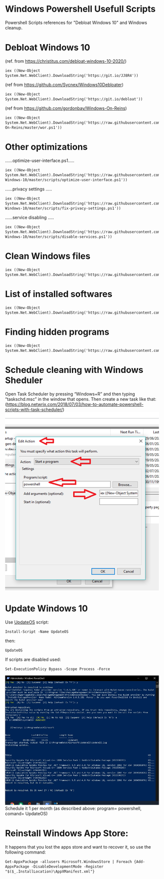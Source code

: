 # Windows Powershell Usefull Scripts
Powershell Scripts references for "Debloat Windows 10" and Windows cleanup.

# Debloat Windows 10
(ref. from https://christitus.com/debloat-windows-10-2020/)

```
iex ((New-Object System.Net.WebClient).DownloadString('https://git.io/JJ8R4'))
```
(ref from https://github.com/Sycnex/Windows10Debloater)
```
iex ((New-Object System.Net.WebClient).DownloadString('https://git.io/debloat'))
```
(ref from https://github.com/gordonbay/Windows-On-Reins)
```
iex ((New-Object System.Net.WebClient).DownloadString('https://raw.githubusercontent.com/gordonbay/Windows-On-Reins/master/wor.ps1'))
```
# Other optimizations

......optimize-user-interface.ps1.....
```
iex ((New-Object System.Net.WebClient).DownloadString('https://raw.githubusercontent.com/W4RH4WK/Debloat-Windows-10/master/scripts/optimize-user-interface.ps1'))
```
......privacy settings .....
```
iex ((New-Object System.Net.WebClient).DownloadString('https://raw.githubusercontent.com/W4RH4WK/Debloat-Windows-10/master/scripts/fix-privacy-settings.ps1'))
```
......service disabling .....
```
iex ((New-Object System.Net.WebClient).DownloadString('https://raw.githubusercontent.com/W4RH4WK/Debloat-Windows-10/master/scripts/disable-services.ps1'))
```
# Clean Windows files
```
iex ((New-Object System.Net.WebClient).DownloadString('https://raw.githubusercontent.com/adegard/WinScripts/main/cleanWin.ps1'))
```
# List of installed softwares
```
iex ((New-Object System.Net.WebClient).DownloadString('https://raw.githubusercontent.com/adegard/WinScripts/main/ReadInstalledSoftwares.ps1'))
```
# Finding hidden programs
```
iex ((New-Object System.Net.WebClient).DownloadString('https://raw.githubusercontent.com/adegard/WinScripts/main/FindHiddenPrograms.ps1))
```


# Schedule cleaning with Windows Sheduler
Open Task Scheduler by pressing “Windows+R” and then typing “taskschd.msc” in the window that opens. Then create a new task like that:
(https://blog.netwrix.com/2018/07/03/how-to-automate-powershell-scripts-with-task-scheduler/)
![](https://github.com/adegard/WinScripts/blob/main/addonstartup.png?raw=true)

# Update Windows 10
Use [UpdateOS](https://www.powershellgallery.com/packages/UpdateOS/1.3) script:
```
Install-Script -Name UpdateOS
```

then:
```
UpdateOS
```

If scripts are disabled used:
```
Set-ExecutionPolicy Bypass -Scope Process -Force
```
![](https://github.com/adegard/WinScripts/blob/main/updateOS.jpg)
Schedule it 1 per month (as described above: program= powershell, comand= UpdateOS)


# Reinstall Windows App Store:

It happens that you lost the apps store and want to recover it, so use the following command:
```
Get-AppxPackage -allusers Microsoft.WindowsStore | Foreach {Add-AppxPackage -DisableDevelopmentMode -Register "$($_.InstallLocation)\AppXManifest.xml"}

```
